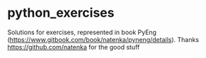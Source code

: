 # python_exercises
Solutions for exercises, represented in book PyEng (https://www.gitbook.com/book/natenka/pyneng/details).
Thanks https://github.com/natenka for the good stuff
